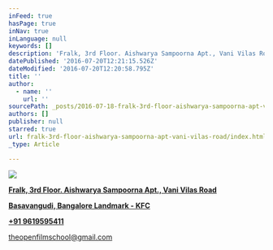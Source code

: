 ```yaml
---
inFeed: true
hasPage: true
inNav: true
inLanguage: null
keywords: []
description: 'Fralk, 3rd Floor. Aishwarya Sampoorna Apt., Vani Vilas Road'
datePublished: '2016-07-20T12:21:15.526Z'
dateModified: '2016-07-20T12:20:58.795Z'
title: ''
author:
  - name: ''
    url: ''
sourcePath: _posts/2016-07-18-fralk-3rd-floor-aishwarya-sampoorna-apt-vani-vilas-road.md
authors: []
publisher: null
starred: true
url: fralk-3rd-floor-aishwarya-sampoorna-apt-vani-vilas-road/index.html
_type: Article

---
```

![](https://the-grid-user-content.s3-us-west-2.amazonaws.com/1ece1963-f156-4e1c-bfee-d964b83f03cc.jpg)

[**Fralk, 3rd Floor. Aishwarya Sampoorna Apt., Vani Vilas Road**][0]

[**Basavangudi, Bangalore Landmark - KFC**][0]

[**+91 9619595411**][0]

[theopenfilmschool@gmail.com][0]

[0]: https://app.thegrid.io/posts/72f8c6cf-f6c8-4fc8-97cb-c7a370fe5bbc/null